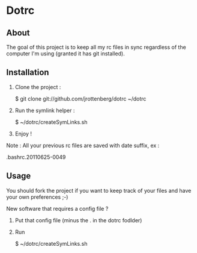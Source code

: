 # Dotrc #

## About ##

The goal of this project is to keep all my rc files in sync regardless of the computer I'm using (granted it has git installed).

## Installation ##

1. Clone the project :

    $ git clone git://github.com/jrottenberg/dotrc ~/dotrc

1. Run the symlink helper :

    $ ~/dotrc/createSymLinks.sh

1. Enjoy !


Note : All your previous rc files are saved with date suffix, ex :


.bashrc.20110625-0049


## Usage ##

You should fork the project if you want to keep track of your files and have your own preferences ;-)

New software that requires a config file ?

1. Put that config file (minus the . in the dotrc fodlder)
2. Run 

     $ ~/dotrc/createSymLinks.sh


